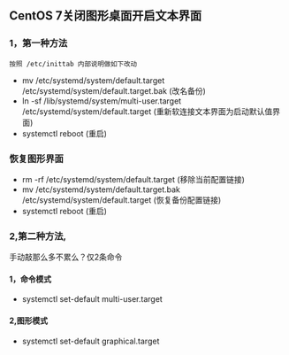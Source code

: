  ## CentOS 7关闭图形桌面开启文本界面
 
### 1，第一种方法
    
    按照 /etc/inittab 内部说明做如下改动

- mv /etc/systemd/system/default.target /etc/systemd/system/default.target.bak         (改名备份)
- ln -sf /lib/systemd/system/multi-user.target /etc/systemd/system/default.target      (重新软连接文本界面为启动默认值界面)
- systemctl reboot                                                                                                               (重启) 

### 恢复图形界面
- rm -rf  /etc/systemd/system/default.target                                                                      (移除当前配置链接)
- mv  /etc/systemd/system/default.target.bak /etc/systemd/system/default.target       (恢复备份配置链接)
- systemctl reboot                                                                                                               (重启)


### 2,第二种方法,
  
  手动敲那么多不累么？仅2条命令

#### 1，命令模式

- systemctl set-default multi-user.target

#### 2,图形模式

- systemctl set-default graphical.target 
